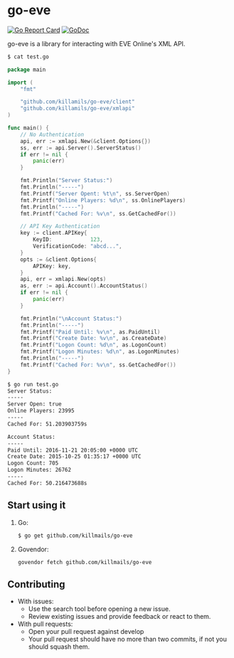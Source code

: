 # go-eve

[![Go Report Card](https://goreportcard.com/badge/github.com/killmails/go-eve)](https://goreportcard.com/report/github.com/killmails/go-eve)
[![GoDoc](https://godoc.org/github.com/killmails/go-eve?status.svg)](https://godoc.org/github.com/killmails/go-eve)

go-eve is a library for interacting with EVE Online's XML API.

```sh
$ cat test.go
```
```go
package main

import (
    "fmt"

    "github.com/killamils/go-eve/client"
    "github.com/killamils/go-eve/xmlapi"
)

func main() {
	// No Authentication
	api, err := xmlapi.New(&client.Options{})
	ss, err := api.Server().ServerStatus()
	if err != nil {
		panic(err)
	}

	fmt.Println("Server Status:")
	fmt.Println("-----")
	fmt.Printf("Server Opent: %t\n", ss.ServerOpen)
	fmt.Printf("Online Players: %d\n", ss.OnlinePlayers)
	fmt.Println("-----")
	fmt.Printf("Cached For: %v\n", ss.GetCachedFor())

	// API Key Authentication
	key := client.APIKey{
		KeyID:            123,
		VerificationCode: "abcd...",
	}
	opts := &client.Options{
		APIKey: key,
	}
	api, err = xmlapi.New(opts)
	as, err := api.Account().AccountStatus()
	if err != nil {
		panic(err)
	}

	fmt.Println("\nAccount Status:")
	fmt.Println("-----")
	fmt.Printf("Paid Until: %v\n", as.PaidUntil)
	fmt.Printf("Create Date: %v\n", as.CreateDate)
	fmt.Printf("Logon Count: %d\n", as.LogonCount)
	fmt.Printf("Logon Minutes: %d\n", as.LogonMinutes)
	fmt.Println("-----")
	fmt.Printf("Cached For: %v\n", ss.GetCachedFor())
}
```

```sh
$ go run test.go
Server Status:
-----
Server Open: true
Online Players: 23995
-----
Cached For: 51.203903759s

Account Status:
-----
Paid Until: 2016-11-21 20:05:00 +0000 UTC
Create Date: 2015-10-25 01:35:17 +0000 UTC
Logon Count: 705
Logon Minutes: 26762
-----
Cached For: 50.216473688s
```

## Start using it

1. Go:

    ```sh
    $ go get github.com/killmails/go-eve
    ```

2. Govendor:

    ```sh
    govendor fetch github.com/killmails/go-eve
    ```

## Contributing

- With issues:
  - Use the search tool before opening a new issue.
  - Review existing issues and provide feedback or react to them.
- With pull requests:
  - Open your pull request against develop
  - Your pull request should have no more than two commits, if not you should squash them.
